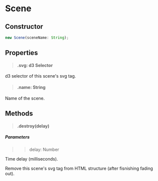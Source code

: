 # Scene

## Constructor

```js
new Scene(sceneName: String);
```

## Properties

> #### .svg: d3 Selector

d3 selector of this scene's svg tag.

> #### .name: String

Name of the scene.

## Methods

> #### .destroy(delay)

##### Parameters

> > delay: Number

Time delay (milliseconds).

Remove this scene's svg tag from HTML structure (after fisnishing fading out).
